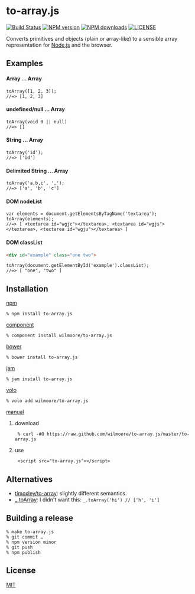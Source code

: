 # to-array.js

[![Build Status](http://img.shields.io/travis/wilmoore/to-array.js.svg)](https://travis-ci.org/wilmoore/to-array.js) [![NPM version](http://img.shields.io/npm/v/to-array.js.svg)](https://www.npmjs.org/package/to-array.js) [![NPM downloads](http://img.shields.io/npm/dm/to-array.js.svg)](https://www.npmjs.org/package/to-array.js) [![LICENSE](http://img.shields.io/npm/l/to-array.js.svg)](LICENSE)

  Converts primitives and objects (plain or array-like) to a sensible array representation for [Node.js][] and the browser.

## Examples

#### Array ... Array

    toArray([1, 2, 3]);
    //=> [1, 2, 3]

#### undefined/null ... Array

    toArray(void 0 || null)
    //=> []

#### String ... Array

    toArray('id');
    //=> ['id']

#### Delimited String ... Array

    toArray('a,b,c', ',');
    //=> ['a', 'b', 'c']

#### DOM nodeList

    var elements = document.getElementsByTagName('textarea');
    toArray(elements);
    //=> [ <textarea id="wgjc"></textarea>, <textarea id="wgjs"></textarea>, <textarea id="wgju"></textarea> ]

#### DOM classList

```html
<div id="example" class="one two">
```

    toArray(document.getElementById('example').classList);
    //=> [ "one", "two" ]

## Installation

[npm](https://npmjs.org/package/to-array.js)

    % npm install to-array.js

[component](http://component.io/wilmoore/to-array.js)

    % component install wilmoore/to-array.js

[bower](http://sindresorhus.com/bower-components/)

    % bower install to-array.js

[jam](http://jamjs.org/packages/#/details/to-array.js)

    % jam install to-array.js

[volo](http://volojs.org)

    % volo add wilmoore/to-array.js

[manual][]

1. download

        % curl -#O https://raw.github.com/wilmoore/to-array.js/master/to-array.js

2. use

        <script src="to-array.js"></script>

## Alternatives

- [timoxley/to-array][to-array]: slightly different semantics.
- [_.toArray][]: I didn't want this: `_.toArray('hi') // ['h', 'i']`

## Building a release

    % make to-array.js
    % git commit …
    % npm version minor
    % git push
    % npm publish

## License

  [MIT](LICENSE)

[Node.js]:  http://nodejs.org
[manual]:   http://yuiblog.com/blog/2006/06/01/global-domination/
[to-array]: https://github.com/timoxley/to-array
[_.toArray]: http://underscorejs.org/#toArray

